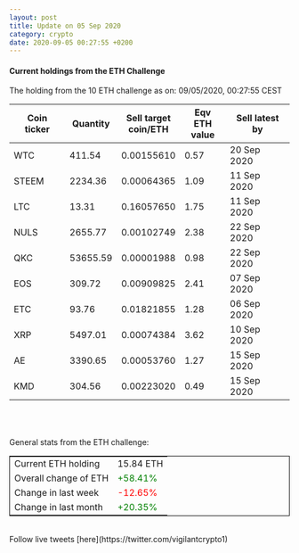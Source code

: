 ```yaml
---
layout: post
title: Update on 05 Sep 2020
category: crypto
date: 2020-09-05 00:27:55 +0200
---
```

<!-- Global site tag (gtag.js) - Google Analytics -->
<script async src="https://www.googletagmanager.com/gtag/js?id=UA-103831149-5"></script>
<script>
  window.dataLayer = window.dataLayer || [];
  function gtag(){dataLayer.push(arguments);}
  gtag('js', new Date());

  gtag('config', 'UA-103831149-5');
</script>


#### Current holdings from the ETH Challenge

The holding from the 10 ETH challenge as on: 09/05/2020, 00:27:55 CEST

|Coin ticker|Quantity|Sell target<br>coin/ETH|Eqv ETH<br>value|Sell latest by|
|-----------|--------|-----------|-----------|--------------|
WTC|411.54|  0.00155610|0.57|20 Sep 2020|
STEEM|2234.36|  0.00064365|1.09|11 Sep 2020|
LTC|13.31|  0.16057650|1.75|11 Sep 2020|
NULS|2655.77|  0.00102749|2.38|22 Sep 2020|
QKC|53655.59|  0.00001988|0.98|22 Sep 2020|
EOS|309.72|  0.00909825|2.41|07 Sep 2020|
ETC|93.76|  0.01821855|1.28|06 Sep 2020|
XRP|5497.01|  0.00074384|3.62|10 Sep 2020|
AE|3390.65|  0.00053760|1.27|15 Sep 2020|
KMD|304.56|  0.00223020|0.49|15 Sep 2020|

<br>
<br>
<br>
General stats from the ETH challenge:

<table style="border:1px solid black;margin-left:auto;margin-right:auto;">
	<tbody>
	<tr>
		<td>Current ETH holding</td>
		<td>     15.84 ETH</td>
	</tr>
	<tr>
		<td>Overall change of ETH</td>
		<td><font color="green">+58.41%</font></td>
	</tr>
	<tr>
		<td>Change in last week</td>
		<td><font color="red">-12.65%</font></td>
	</tr>
	<tr>
		<td>Change in last month</td>
		<td><font color="green">+20.35%</font></td>
	</tr>
	</tbody>
</table>

<br>
Follow live tweets [here](https://twitter.com/vigilantcrypto1)
<br>
<br>